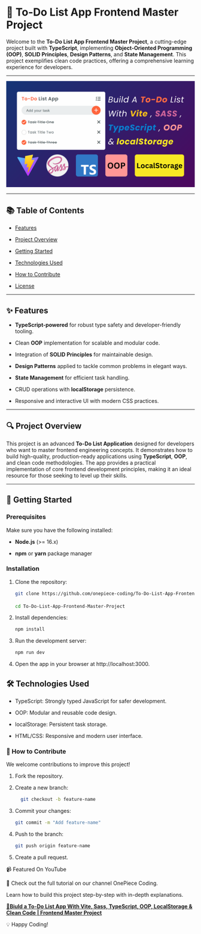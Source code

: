 # 📝 To-Do List App Frontend Master Project

Welcome to the **To-Do List App Frontend Master Project**, a cutting-edge project built with **TypeScript**, implementing **Object-Oriented Programming (OOP)**, **SOLID Principles**, **Design Patterns**, and **State Management**. This project exemplifies clean code practices, offering a comprehensive learning experience for developers.  

---

![alt](https://github.com/onepiece-coding/To-Do-List-App-Frontend-Master-Project/blob/main/public/thumbnail.png)

---

## 📚 Table of Contents

- [Features](#-features)
    
- [Project Overview](#-project-overview)

- [Getting Started](#-getting-started)
  
- [Technologies Used](#-technologies-used)
  
- [How to Contribute](#-how-to-contribute)
  
- [License](#-license)  

---

## ✨ Features

- **TypeScript-powered** for robust type safety and developer-friendly tooling.
  
- Clean **OOP** implementation for scalable and modular code.
  
- Integration of **SOLID Principles** for maintainable design.
  
- **Design Patterns** applied to tackle common problems in elegant ways.
  
- **State Management** for efficient task handling.
  
- CRUD operations with **localStorage** persistence.
  
- Responsive and interactive UI with modern CSS practices.  

---

## 🔍 Project Overview

This project is an advanced **To-Do List Application** designed for developers who want to master frontend engineering concepts. It demonstrates how to build high-quality, production-ready applications using **TypeScript**, **OOP**, and clean code methodologies. The app provides a practical implementation of core frontend development principles, making it an ideal resource for those seeking to level up their skills.  

---

## 🚀 Getting Started

### Prerequisites

Make sure you have the following installed:  

- **Node.js** (>= 16.x)
  
- **npm** or **yarn** package manager  

### Installation

1. Clone the repository:
   
    ```bash
    git clone https://github.com/onepiece-coding/To-Do-List-App-Frontend-Master-Project.git
    
    cd To-Do-List-App-Frontend-Master-Project
    ```
  
2. Install dependencies:

    ```bash
    npm install
    ```

3. Run the development server:

    ```bash
    npm run dev
    ```

4. Open the app in your browser at http://localhost:3000.

## 🛠 Technologies Used

- TypeScript: Strongly typed JavaScript for safer development.

- OOP: Modular and reusable code design.

- localStorage: Persistent task storage.

- HTML/CSS: Responsive and modern user interface.

### 🤝 How to Contribute

We welcome contributions to improve this project!

1. Fork the repository.
   
2. Create a new branch:

    ``` bash
      git checkout -b feature-name
    ```
   
3. Commit your changes:
   
    ```bash
    git commit -m "Add feature-name"
    ```

4. Push to the branch:
   
    ```bash
    git push origin feature-name
    ```

5. Create a pull request.

📹 Featured On YouTube

🎥 Check out the full tutorial on our channel OnePiece Coding.

Learn how to build this project step-by-step with in-depth explanations.

**[🚀Biuld a To-Do List App With Vite, Sass, TypeScript, OOP, LocalStorage & Clean Code | Frontend Master Project](https://www.youtube.com/watch?v=5E81mzcPqa4)**

💡 Happy Coding!
